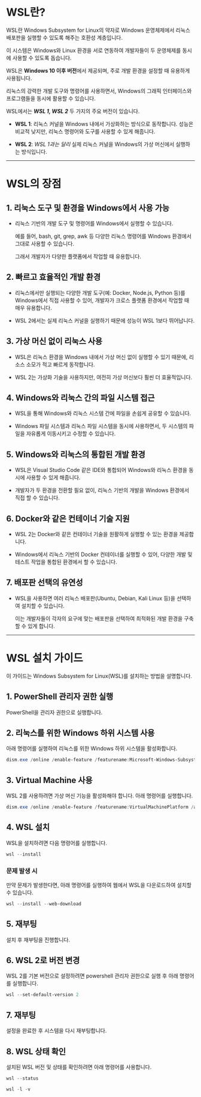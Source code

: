 # WSL란?

WSL란 Windows Subsystem for Linux의 약자로 Windows 운영체제에서 리눅스 배포판을 실행할 수 있도록 해주는 호환성 계층입니다.

이 시스템은 Windows와 Linux 환경을 서로 연동하여 개발자들이 두 운영체제를 동시에 사용할 수 있도록 돕습니다.

WSL은 **Windows 10 이후 버전**에서 제공되며, 주로 개발 환경을 설정할 때 유용하게 사용됩니다.

리눅스의 강력한 개발 도구와 명령어를 사용하면서, Windows의 그래픽 인터페이스와 프로그램들을 동시에 활용할 수 있습니다.



WSL에서는 ***WSL 1, WSL 2*** 두 가지의 주요 버전이 있습니다.

   - **WSL 1**: 리눅스 커널을 Windows 내에서 가상화하는 방식으로 동작합니다.
               성능은 비교적 낮지만, 리눅스 명령어와 도구를 사용할 수 있게 해줍니다.

   - **WSL 2**: *WSL 1과는 달리* 실제 리눅스 커널을 Windows의 가상 머신에서 실행하는 방식입니다.

  <hr/>

# WSL의 장점

## 1. 리눅스 도구 및 환경을 Windows에서 사용 가능

   - 리눅스 기반의 개발 도구 및 명령어를 Windows에서 실행할 수 있습니다.
   
     예를 들어, bash, git, grep, awk 등 다양한 리눅스 명령어를 Windows 환경에서 그대로 사용할 수 있습니다.
   
     그래서 개발자가 다양한 플랫폼에서 작업할 때 유용합니다.

## 2. 빠르고 효율적인 개발 환경

   - 리눅스에서만 실행되는 다양한 개발 도구(예: Docker, Node.js, Python 등)를 Windows에서 직접 사용할 수 있어, 개발자가 크로스 플랫폼 환경에서 작업할 때 매우 유용합니다.
     
   - WSL 2에서는 실제 리눅스 커널을 실행하기 때문에 성능이 WSL 1보다 뛰어납니다.

## 3. 가상 머신 없이 리눅스 사용

   - WSL은 리눅스 환경을 Windows 내에서 가상 머신 없이 실행할 수 있기 때문에, 리소스 소모가 적고 빠르게 동작합니다.
     
   - WSL 2는 가상화 기술을 사용하지만, 여전히 가상 머신보다 훨씬 더 효율적입니다.

## 4. Windows와 리눅스 간의 파일 시스템 접근

   - WSL을 통해 Windows와 리눅스 시스템 간에 파일을 손쉽게 공유할 수 있습니다.
     
   - Windows 파일 시스템과 리눅스 파일 시스템을 동시에 사용하면서, 두 시스템의 파일을 자유롭게 이동시키고 수정할 수 있습니다.
     
## 5. Windows와 리눅스의 통합된 개발 환경

   - WSL은 Visual Studio Code 같은 IDE와 통합되어 Windows와 리눅스 환경을 동시에 사용할 수 있게 해줍니다.
     
   - 개발자가 두 환경을 전환할 필요 없이, 리눅스 기반의 개발을 Windows 환경에서 직접 할 수 있습니다.
     
## 6. Docker와 같은 컨테이너 기술 지원

   - WSL 2는 Docker와 같은 컨테이너 기술을 원활하게 실행할 수 있는 환경을 제공합니다.
     
   - Windows에서 리눅스 기반의 Docker 컨테이너를 실행할 수 있어, 다양한 개발 및 테스트 작업을 통합된 환경에서 할 수 있습니다.
     
## 7. 배포판 선택의 유연성

   - WSL을 사용하면 여러 리눅스 배포판(Ubuntu, Debian, Kali Linux 등)을 선택하여 설치할 수 있습니다.
     
     이는 개발자들이 각자의 요구에 맞는 배포판을 선택하여 최적화된 개발 환경을 구축할 수 있게 합니다.

  <hr/>

# WSL 설치 가이드

  이 가이드는 Windows Subsystem for Linux(WSL)를 설치하는 방법을 설명합니다.

## 1. PowerShell 관리자 권한 실행

  PowerShell을 관리자 권한으로 실행합니다.

## 2. 리눅스를 위한 Windows 하위 시스템 사용

  아래 명령어를 실행하여 리눅스를 위한 Windows 하위 시스템을 활성화합니다.

   ```powershell
   dism.exe /online /enable-feature /featurename:Microsoft-Windows-Subsystem-Linux /all /norestart
   ```
## 3. Virtual Machine 사용

  WSL 2를 사용하려면 가상 머신 기능을 활성화해야 합니다. 아래 명령어를 실행합니다.

   ```powershell
   dism.exe /online /enable-feature /featurename:VirtualMachinePlatform /all /norestart
   ```
## 4. WSL 설치

  WSL을 설치하려면 다음 명령어를 실행합니다.

   ```powershell
   wsl --install
   ```
  ### 문제 발생 시
  만약 문제가 발생한다면, 아래 명령어를 실행하여 웹에서 WSL을 다운로드하여 설치할 수 있습니다.

   ```powershell
   wsl --install --web-download
   ```
## 5. 재부팅

  설치 후 재부팅을 진행합니다.

## 6. WSL 2로 버전 변경

  WSL 2를 기본 버전으로 설정하려면 powershell 관리자 권한으로 실행 후 아래 명령어를 실행합니다.

   ```powershell
   wsl --set-default-version 2
   ```
## 7. 재부팅

  설정을 완료한 후 시스템을 다시 재부팅합니다.
  
## 8. WSL 상태 확인

  설치된 WSL 버전 및 상태를 확인하려면 아래 명령어를 사용합니다.
  
   ```powershell
   wsl --status
   ```
   ```powershell
   wsl -l -v
   ```


